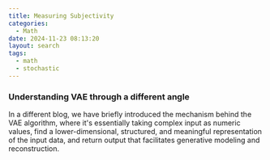 ```yaml
---
title: Measuring Subjectivity
categories:
  - Math
date: 2024-11-23 08:13:20
layout: search
tags:
  - math
  - stochastic
---
```


### Understanding VAE through a different angle

In a different blog, we have briefly introduced the mechanism behind the VAE algorithm, where it's essentially taking complex input as numeric values, find a lower-dimensional, structured, and meaningful representation of the input data, and return output that facilitates generative modeling and reconstruction. 
